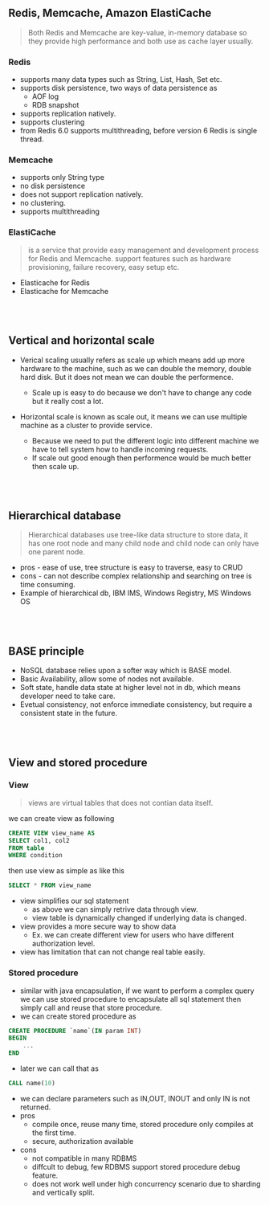 ## Redis, Memcache, Amazon ElastiCache

> Both Redis and Memcache are key-value, in-memory database so they provide high performance and both use as cache layer usually.

### Redis
+ supports many data types such as String, List, Hash, Set etc.
+ supports disk persistence, two ways of data persistence as 
    - AOF log
    - RDB snapshot
+ supports replication natively.
+ supports clustering
+ from Redis 6.0 supports multithreading, before version 6 Redis is single thread.

### Memcache
+ supports only String type
+ no disk persistence
+ does not support replication natively.
+ no clustering.
+ supports multithreading


### ElastiCache 
> is a service that provide easy management and development process for Redis and Memcache. 
support features such as hardware provisioning, failure recovery, easy setup etc.
+ Elasticache for Redis
+ Elasticache for Memcache

<br></br>

## Vertical and horizontal scale
+  Verical scaling usually refers as scale up which means add up more hardware to the machine, such as we can double the memory, double hard disk. But it does not mean we can double the performence.
    + Scale up is easy to do because we don't have to change any code but it really cost a lot.

+ Horizontal scale is known as scale out, it means we can use multiple machine as a cluster to provide service.
    + Because we need to put the different logic into different machine we have to tell system how to handle incoming requests.
    + If scale out good enough then performence would be much better then scale up.

<br></br>

## Hierarchical database 
> Hierarchical databases use tree-like data structure to store data, it has one root node and many child node and child node can only have one parent node.
+ pros - ease of use, tree structure is easy to traverse, easy to CRUD
+ cons - can not describe complex relationship and searching on tree is time consuming.
+ Example of hierarchical db, IBM IMS, Windows Registry, MS Windows OS

<br></br>

## BASE principle
+ NoSQL database relies upon a softer way which is BASE model.
+ Basic Availability, allow some of nodes not available.
+ Soft state, handle data state at higher level not in db, which means developer need to take care.
+ Evetual consistency, not enforce immediate consistency, but require a consistent state in the future.

<br></br>

## View and stored procedure

### **View**
> views are virtual tables that does not contian data itself.

we can create view as following
```sql
CREATE VIEW view_name AS
SELECT col1, col2
FROM table
WHERE condition
```
then use view as simple as like this

```sql
SELECT * FROM view_name
```
+ view simplifies our sql statement
    - as above we can simply retrive data through view.
    - view table is dynamically changed if underlying data is changed.
+ view provides a more secure way to show data 
    - Ex. we can create different view for users who have different authorization level.
+ view has limitation that can not change real table easily.
### **Stored procedure**

+ similar with java encapsulation, if we want to perform a complex query we can use stored procedure to encapsulate all sql statement then simply call and reuse that store procedure.
+ we can create stored procedure as 
```sql
CREATE PROCEDURE `name`(IN param INT)
BEGIN
    ...
END
```
+ later we can call that as
```sql
CALL name(10)
```
+ we can declare parameters such as IN,OUT, INOUT and only IN is not returned.
+ pros
    - compile once, reuse many time, stored procedure only compiles at the first time.
    - secure, authorization available
+ cons
    - not compatible in many RDBMS
    - diffcult to debug, few RDBMS support stored procedure debug feature.
    - does not work well under high concurrency scenario due to sharding and vertically split.

